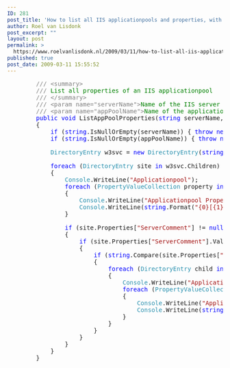 ```yaml
---
ID: 281
post_title: 'How to list all IIS applicationpools and properties, with C#'
author: Roel van Lisdonk
post_excerpt: ""
layout: post
permalink: >
  https://www.roelvanlisdonk.nl/2009/03/11/how-to-list-all-iis-applicationpools-and-properties-with-c/
published: true
post_date: 2009-03-11 15:55:52
---
```

<pre class="code"><span style="color:gray;">        /// &lt;summary&gt;
        /// </span><span style="color:green;">List all properties of an IIS applicationpool
        </span><span style="color:gray;">/// &lt;/summary&gt;
        /// &lt;param name="serverName"&gt;</span><span style="color:green;">Name of the IIS server e.g. localhost</span><span style="color:gray;">&lt;/param&gt;
        /// &lt;param name="appPoolName"&gt;</span><span style="color:green;">Name of the applicationpool e.g. test</span><span style="color:gray;">&lt;/param&gt;
        </span><span style="color:blue;">public void </span>ListAppPoolProperties(<span style="color:blue;">string </span>serverName, <span style="color:blue;">string </span>appPoolName)
        {
            <span style="color:blue;">if </span>(<span style="color:blue;">string</span>.IsNullOrEmpty(serverName)) { <span style="color:blue;">throw new </span><span style="color:#2b91af;">Exception</span>(<span style="color:#a31515;">"Parameter [serverName] can't be null or empty"</span>); }
            <span style="color:blue;">if </span>(<span style="color:blue;">string</span>.IsNullOrEmpty(appPoolName)) { <span style="color:blue;">throw new </span><span style="color:#2b91af;">Exception</span>(<span style="color:#a31515;">"Parameter [appPoolName] can't be null or empty"</span>); }

            <span style="color:#2b91af;">DirectoryEntry </span>w3svc = <span style="color:blue;">new </span><span style="color:#2b91af;">DirectoryEntry</span>(<span style="color:blue;">string</span>.Format(<span style="color:#a31515;">"IIS://{0}/w3svc/apppools"</span>, serverName));

            <span style="color:blue;">foreach </span>(<span style="color:#2b91af;">DirectoryEntry </span>site <span style="color:blue;">in </span>w3svc.Children)
            {
                <span style="color:#2b91af;">Console</span>.WriteLine(<span style="color:#a31515;">"Applicationpool"</span>);
                <span style="color:blue;">foreach </span>(<span style="color:#2b91af;">PropertyValueCollection </span>property <span style="color:blue;">in </span>site.Properties)
                {
                    <span style="color:#2b91af;">Console</span>.WriteLine(<span style="color:#a31515;">"Applicationpool Property"</span>);
                    <span style="color:#2b91af;">Console</span>.WriteLine(<span style="color:blue;">string</span>.Format(<span style="color:#a31515;">"{0}[{1}]"</span>, property.PropertyName, property.Value));
                }

                <span style="color:blue;">if </span>(site.Properties[<span style="color:#a31515;">"ServerComment"</span>] != <span style="color:blue;">null</span>)
                {
                    <span style="color:blue;">if </span>(site.Properties[<span style="color:#a31515;">"ServerComment"</span>].Value != <span style="color:blue;">null</span>)
                    {
                        <span style="color:blue;">if </span>(<span style="color:blue;">string</span>.Compare(site.Properties[<span style="color:#a31515;">"ServerComment"</span>].Value.ToString(), appPoolName, <span style="color:blue;">false</span>) == 0)
                        {
                            <span style="color:blue;">foreach </span>(<span style="color:#2b91af;">DirectoryEntry </span>child <span style="color:blue;">in </span>site.Children)
                            {
                                <span style="color:#2b91af;">Console</span>.WriteLine(<span style="color:#a31515;">"Applicationpool child"</span>);
                                <span style="color:blue;">foreach </span>(<span style="color:#2b91af;">PropertyValueCollection </span>property <span style="color:blue;">in </span>child.Properties)
                                {
                                    <span style="color:#2b91af;">Console</span>.WriteLine(<span style="color:#a31515;">"Applicationpool child property"</span>);
                                    <span style="color:#2b91af;">Console</span>.WriteLine(<span style="color:blue;">string</span>.Format(<span style="color:#a31515;">"{0}[{1}]"</span>, property.PropertyName, property.Value));
                                }
                            }
                        }
                    }
                }
            }
        }</pre><a href="http://11011.net/software/vspaste"></a>